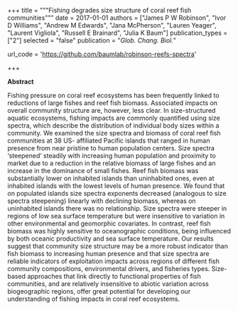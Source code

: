 +++
title = """Fishing degrades size structure of coral reef fish communities"""
date = 2017-01-01
authors = ["James P W Robinson", "Ivor D Williams", "Andrew M Edwards", "Jana McPherson", "Lauren Yeager", "Laurent Vigliola", "Russell E Brainard", "Julia K Baum"]
publication_types = ["2"]
selected = "false"
publication = "*Glob. Chang. Biol.*"

url_code = 'https://github.com/baumlab/robinson-reefs-spectra'

+++

**Abstract**

Fishing pressure on coral reef ecosystems has been frequently linked to reductions of large fishes and reef fish biomass. Associated impacts on overall community structure are, however, less clear. In size-structured aquatic ecosystems, fishing impacts are commonly quantified using size spectra, which describe the distribution of individual body sizes within a community. We examined the size spectra and biomass of coral reef fish communities at 38 US- affiliated Pacific islands that ranged in human presence from near pristine to human population centers. Size spectra ‘steepened’ steadily with increasing human population and proximity to market due to a reduction in the relative biomass of large fishes and an increase in the dominance of small fishes. Reef fish biomass was substantially lower on inhabited islands than uninhabited ones, even at inhabited islands with the lowest levels of human presence. We found that on populated islands size spectra exponents decreased (analogous to size spectra steepening) linearly with declining biomass, whereas on uninhabited islands there was no relationship. Size spectra were steeper in regions of low sea surface temperature but were insensitive to variation in other environmental and geomorphic covariates. In contrast, reef fish biomass was highly sensitive to oceanographic conditions, being influenced by both oceanic productivity and sea surface temperature. Our results suggest that community size structure may be a more robust indicator than fish biomass to increasing human presence and that size spectra are reliable indicators of exploitation impacts across regions of different fish community compositions, environmental drivers, and fisheries types. Size- based approaches that link directly to functional properties of fish communities, and are relatively insensitive to abiotic variation across biogeographic regions, offer great potential for developing our understanding of fishing impacts in coral reef ecosystems.